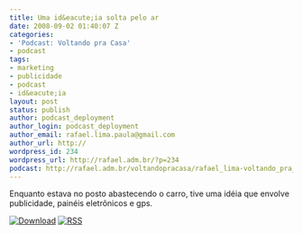 ```yaml
---
title: Uma id&eacute;ia solta pelo ar
date: 2008-09-02 01:40:07 Z
categories:
- 'Podcast: Voltando pra Casa'
- podcast
tags:
- marketing
- publicidade
- podcast
- id&eacute;ia
layout: post
status: publish
author: podcast_deployment
author_login: podcast_deployment
author_email: rafael.lima.paula@gmail.com
author_url: http://
wordpress_id: 234
wordpress_url: http://rafael.adm.br/?p=234
podcast: http://rafael.adm.br/voltandopracasa/rafael_lima-voltando_pra_casa-0013.mp3
---
```


Enquanto estava no posto abastecendo o carro, tive uma id&eacute;ia que envolve publicidade, pain&eacute;is eletr&ocirc;nicos e gps.

<a class="noborder" href="http://rafael.adm.br/voltandopracasa/rafael_lima-voltando_pra_casa-0013.mp3" title="Download"><img src="http://rafael.adm.br/wp-content/themes/rafael_lima-rockinblue/images/download_green.gif" border="0" alt="Download" /></a> <a class="noborder" href="http://feeds.feedburner.com/rafael_lima_podcast" title="RSS"><img src="http://rafael.adm.br/wp-content/themes/rafael_lima-rockinblue/images/icn-feed-16x16.png" border="0" alt="RSS" /></a>

